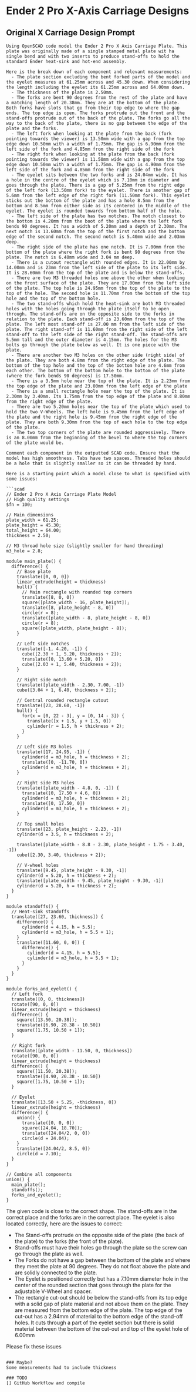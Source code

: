 # Ender 2 Pro X-Axis Carriage Designs
## Original X Carriage Design Prompt

```
Using OpenSCAD code model the Ender 2 Pro X Axis Carriage Plate. This plate was originally made of a single stamped metal plate wit ha single bend and with two inserts to produce stand-offs to hold the standard Ender heat-sink and hot-end assembly.

Here is the break down of each component and relevant measurements:
  - The plate section excluding the bent forked parts of the model and the eyelet measures at 61.25mm across and 45.30 down. When considering the length including the eyelet its 61.25mm across and 64.00mm down.
  - The thickness of the plate is 2.50mm.
  - The forks are bent 90 degrees from the rest of the plate and have a matching length of 20.38mm. They are at the bottom of the plate. Both forks have slots that go from their top edge to where the gap ends. The top edge is open. The forks protrude out the front and the stand-offs protrude out of the back of the plate. The forks go all the way to the back of the plate, there is no gap between the edge of the plate and the forks.
  - The left fork when looking at the plate from the back (fork pointing towards the viewer) is 13.50mm wide with a gap from the top edge down 10.50mm with a width of 1.75mm. The gap is 6.90mm from the left side of the fork and 4.85mm from the right side of the fork
  - The right fork when looking at the plate from the back (fork pointing towards the viewer) is 11.50mm wide with a gap from the top edge down 10.50mm with a width of 1.75mm. The gap is 4.90mm from the left side of the fork and 4.85mm from the right side of the fork
  - The eyelet sits between the two forks and is 24.04mm wide. It has a hole in the centre of the eyelet which is 7.10mm in diameter and goes through the plate. There is a gap of 5.25mm from the right edge of the left fork (13.50mm fork) to the eyelet. There is another gap of 5.6mm from the left edge of the right fork (11.50mm fork). This eyelet sticks out the bottom of the plate and has a hole 8.5mm from the bottom and 8.5mm from either side as its centered in the middle of the eyelet. The eyelet is rounded towards from bottom half of the hole.
  - The left side of the plate has two notches. The notch closest to the bottom is 4.20mm from the boot of the plate where the left fork bends 90 degrees. It has a width of 5.20mm and a depth of 2.30mm. The next notch is 13.60mm from the top of the first notch and the bottom edge of the second notch. The second notch is 5.40mm wide and 2.03mm deep.
  - The right side of the plate has one notch. It is 7.00mm from the bottom of the plate where the right fork is bent 90 degrees from the plate. The notch is 6.40mm wide and 3.04 mm deep.
  - There is a cutout rectangle with rounded edges. It is 22.00mm by 14.00mm and is 23mm from the left side of the plate to its left side. It is 28.60mm from the top of the plate and is below the stand-offs.
  - There are two M3 threaded holes one above the other when looking on the front surface of the plate. They are 17.00mm from the left side of the plate. The top hole is 24.95mm from the top of the plate to the top of the hole. The second hole is 11.70mm from the bottom of the top hole and the top of the bottom hole.
  - The two stand-offs which hold the heat-sink are both M3 threaded holes with the holes going through the plate itself to be open through. The stand-offs are on the opposite side to the forks in relation to the plate. Each stand-off is 23.60mm from the top of the plate. The left most stand-off is 27.00 mm from the left side of the plate. The right stand-off is 11.60mm from the right side of the left stand-off to the left side of the right stand-off. The stand-offs are 5.5mm tall and the outer diameter is 4.15mm. The holes for the M3 bolts go through the plate below as well. It is one piece with the plate.
  - There are another two M3 holes on the other side (right side) of the plate. They are both 4.8mm from the right edge of the plate. The bottom of the top hole and the top of the bottom hole are 4.6mm from each other. The bottom of the bottom hole to the bottom of the plate (where the fork bends 90 degrees) is 17.50mm.
  - There is a 3.5mm hole near the top of the plate. It is 2.23mm from the top edge of the plate and 23.00mm from the left edge of the plate
  - There is a small rectangle hole near the top of the plate. It is 2.30mm by 3.40mm. Its 1.75mm from the top edge of the plate and 8.80mm from the right edge of the plate.
  - There are two 5.20mm holes near the top of the plate which used to hold the two V-Wheels. The left hole is 9.45mm from the left edge of the plate and the right hole is 9.45mm from the right edge of the plate. They are both 9.30mm from the top of each hole to the top edge of the plate.
  - The two top corners of the plate are rounded aggressively. There is an 8.00mm from the beginning of the bevel to where the top corners of the plate would be.

Comment each component in the outputted SCAD code. Ensure that the model has high smoothness. Tabs have two spaces. Threaded holes should be a hole that is slightly smaller so it can be threaded by hand.

Here is a starting point which a model close to what is specified with some issues:

```scad
// Ender 2 Pro X Axis Carriage Plate Model
// High quality settings
$fn = 100;

// Main dimensions
plate_width = 61.25;
plate_height = 45.30;
total_height = 64.00;
thickness = 2.50;

// M3 thread hole size (slightly smaller for hand threading)
m3_hole = 2.8;

module main_plate() {
  difference() {
    // Base plate
    translate([0, 0, 0])
    linear_extrude(height = thickness)
    hull() {
      // Main rectangle with rounded top corners
      translate([8, 0, 0])
      square([plate_width - 16, plate_height]);
      translate([8, plate_height - 8, 0])
      circle(r = 8);
      translate([plate_width - 8, plate_height - 8, 0])
      circle(r = 8);
      square([plate_width, plate_height - 8]);
    }

    // Left side notches
    translate([-1, 4.20, -1]) {
      cube([2.30 + 1, 5.20, thickness + 2]);
      translate([0, 13.60 + 5.20, 0])
      cube([2.03 + 1, 5.40, thickness + 2]);
    }

    // Right side notch
    translate([plate_width - 2.30, 7.00, -1])
    cube([3.04 + 1, 6.40, thickness + 2]);

    // Central rounded rectangle cutout
    translate([23, 28.60, -1])
    hull() {
      for(x = [0, 22 - 3], y = [0, 14 - 3]) {
        translate([x + 1.5, y + 1.5, 0])
        cylinder(r = 1.5, h = thickness + 2);
      }
    }

    // Left side M3 holes
    translate([17, 24.95, -1]) {
      cylinder(d = m3_hole, h = thickness + 2);
      translate([0, -11.70, 0])
      cylinder(d = m3_hole, h = thickness + 2);
    }

    // Right side M3 holes
    translate([plate_width - 4.8, 0, -1]) {
      translate([0, 17.50 + 4.6, 0])
      cylinder(d = m3_hole, h = thickness + 2);
      translate([0, 17.50, 0])
      cylinder(d = m3_hole, h = thickness + 2);
    }

    // Top small holes
    translate([23, plate_height - 2.23, -1])
    cylinder(d = 3.5, h = thickness + 2);

    translate([plate_width - 8.8 - 2.30, plate_height - 1.75 - 3.40, -1])
    cube([2.30, 3.40, thickness + 2]);

    // V-wheel holes
    translate([9.45, plate_height - 9.30, -1])
    cylinder(d = 5.20, h = thickness + 2);
    translate([plate_width - 9.45, plate_height - 9.30, -1])
    cylinder(d = 5.20, h = thickness + 2);
  }
}

module standoffs() {
  // Heat-sink standoffs
  translate([27, 23.60, thickness]) {
    difference() {
      cylinder(d = 4.15, h = 5.5);
      cylinder(d = m3_hole, h = 5.5 + 1);
    }
    translate([11.60, 0, 0]) {
      difference() {
        cylinder(d = 4.15, h = 5.5);
        cylinder(d = m3_hole, h = 5.5 + 1);
      }
    }
  }
}

module forks_and_eyelet() {
  // Left fork
  translate([0, 0, thickness])
  rotate([90, 0, 0])
  linear_extrude(height = thickness)
  difference() {
    square([13.50, 20.38]);
    translate([6.90, 20.38 - 10.50])
    square([1.75, 10.50 + 1]);
  }

  // Right fork
  translate([plate_width - 11.50, 0, thickness])
  rotate([90, 0, 0])
  linear_extrude(height = thickness)
  difference() {
    square([11.50, 20.38]);
    translate([4.90, 20.38 - 10.50])
    square([1.75, 10.50 + 1]);
  }

  // Eyelet
  translate([13.50 + 5.25, -thickness, 0])
  linear_extrude(height = thickness)
  difference() {
    union() {
      translate([0, 0, 0])
      square([24.04, 18.70]);
      translate([24.04/2, 0, 0])
      circle(d = 24.04);
    }
    translate([24.04/2, 8.5, 0])
    circle(d = 7.10);
  }
}

// Combine all components
union() {
  main_plate();
  standoffs();
  forks_and_eyelet();
}
```

The given code is close to the correct shape. The stand-offs are in the correct place and the forks are in the correct place. The eyelet is also located correctly, here are the issues to correct:
  - The Stand-offs protrude on the opposite side of the plate (the back of the plate) to the forks (the front of the plate).
  - Stand-offs must have their holes go through the plate so the screw can go through the plate as well.
  - The Forks do not have a gap between the bottom of the plate and where they meet the plate at 90 degrees. They do not float above the plate and are solidly connected to the plate.
  - The Eyelet is positioned correctly but has a 7.10mm diameter hole in the center of the rounded section that goes through the plate for the adjustable V-Wheel and spacer.
  - The rectangle cut-out should be below the stand-offs from its top edge with a solid gap of plate material and not above them on the plate. They are measured from the bottom edge of the plate. The top edge of the cut-out has a 2.94mm of material to the bottom edge of the stand-off holes. It cuts through a part of the eyelet section but there is solid material between the bottom of the cut-out and top of the eyelet hole of 6.00mm

Please fix these issues
```

### Maybe?
Some measurements had to include thickness

### TODO
[] GitHub Workflow and compile
